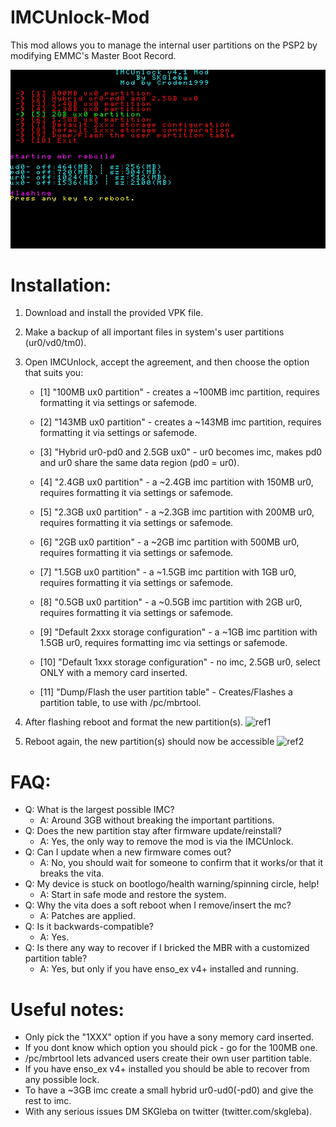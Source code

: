 # IMCUnlock-Mod
This mod allows you to manage the internal user partitions on the PSP2 by modifying EMMC's Master Boot Record.

![ref0](https://github.com/Croden1999/IMCUnlock-Mod/raw/master/ss/installer.jpg)


# Installation:
1) Download and install the provided VPK file.

2) Make a backup of all important files in system's user partitions (ur0/vd0/tm0).

3) Open IMCUnlock, accept the agreement, and then choose the option that suits you:
   
   - [1] "100MB ux0 partition" - creates a ~100MB imc partition, requires formatting it via settings or safemode.
   
   - [2] "143MB ux0 partition" - creates a ~143MB imc partition, requires formatting it via settings or safemode.

   - [3] "Hybrid ur0-pd0 and 2.5GB ux0" - ur0 becomes imc, makes pd0 and ur0 share the same data region (pd0 = ur0).
   
   - [4] "2.4GB ux0 partition" - a ~2.4GB imc partition with 150MB ur0, requires formatting it via settings or safemode.
   
   - [5] "2.3GB ux0 partition" - a ~2.3GB imc partition with 200MB ur0, requires formatting it via settings or safemode.
   
   - [6] "2GB ux0 partition" - a ~2GB imc partition with 500MB ur0, requires formatting it via settings or safemode.
   
   - [7] "1.5GB ux0 partition" - a ~1.5GB imc partition with 1GB ur0, requires formatting it via settings or safemode.
   
   - [8] "0.5GB ux0 partition" - a ~0.5GB imc partition with 2GB ur0, requires formatting it via settings or safemode.
 
   - [9] "Default 2xxx storage configuration" - a ~1GB imc partition with 1.5GB ur0, requires formatting imc via settings or safemode.

   - [10] "Default 1xxx storage configuration" - no imc, 2.5GB ur0, select ONLY with a memory card inserted.

   - [11] "Dump/Flash the user partition table" - Creates/Flashes a partition table, to use with /pc/mbrtool. 

4) After flashing reboot and format the new partition(s).
![ref1](https://github.com/SKGleba/IMCUnlock/raw/master/ss/fmenu.jpg)

5) Reboot again, the new partition(s) should now be accessible
![ref2](https://github.com/SKGleba/IMCUnlock/raw/master/ss/sysinfo.jpg)

# FAQ:
 - Q: What is the largest possible IMC?
   - A: Around 3GB without breaking the important partitions.
 - Q: Does the new partition stay after firmware update/reinstall?
   - A: Yes, the only way to remove the mod is via the IMCUnlock.
 - Q: Can I update when a new firmware comes out?
   - A: No, you should wait for someone to confirm that it works/or that it breaks the vita.
 - Q: My device is stuck on bootlogo/health warning/spinning circle, help!
   - A: Start in safe mode and restore the system.
 - Q: Why the vita does a soft reboot when I remove/insert the mc?
   - A: Patches are applied.
 - Q: Is it backwards-compatible?
   - A: Yes.
 - Q: Is there any way to recover if I bricked the MBR with a customized partition table?
   - A: Yes, but only if you have enso_ex v4+ installed and running.
 
 # Useful notes:
- Only pick the "1XXX" option if you have a sony memory card inserted.
- If you dont know which option you should pick - go for the 100MB one.
- /pc/mbrtool lets advanced users create their own user partition table.
- If you have enso_ex v4+ installed you should be able to recover from any possible lock.
- To have a ~3GB imc create a small hybrid ur0-ud0(-pd0) and give the rest to imc.
- With any serious issues DM SKGleba on twitter (twitter.com/skgleba).
